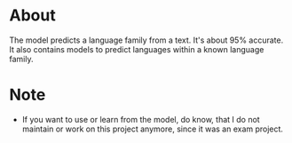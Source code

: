 # About

The model predicts a language family from a text. It's about 95% accurate. It also contains models to predict languages within a known language family.


# Note
- If you want to use or learn from the model, do know, that I do not maintain or work on this project anymore, since it was an exam project.
